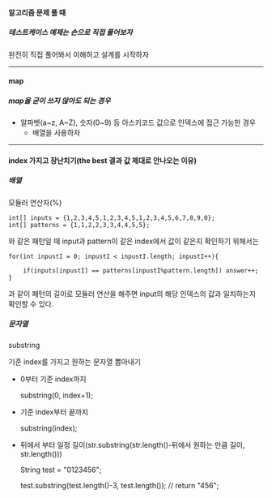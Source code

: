 #### 알고리즘 문제 풀 때

##### 테스트케이스 예제는 손으로 직접 풀어보자

완전히 직접 풀어봐서 이해하고 설계를 시작하자

---

#### map

##### map을 굳이 쓰지 않아도 되는 경우

- 알파벳(a~z, A~Z), 숫자(0~9) 등 아스키코드 값으로 인덱스에 접근 가능한 경우
	- 배열을 사용하자
---

#### index 가지고 장난치기(the best 결과 값 제대로 안나오는 이유)

##### 배열

모듈러 연산자(%)
	
	int[] inputs = {1,2,3,4,5,1,2,3,4,5,1,2,3,4,5,6,7,8,9,0};
	int[] patterns = {1,1,2,2,3,3,4,4,5,5};
	
와 같은 패턴일 때 input과 pattern이 같은 index에서 값이 같은지 확인하기 위해서는
	
	for(int inpustI = 0; inpustI < inpustI.length; inpustI++){
	
		if(inputs[inpustI] == patterns[inpustI%pattern.length]) answer++;
	}
	
과 같이 패턴의 길이로 모듈러 연산을 해주면 input의 해당 인덱스의 값과 일치하는지 확인할 수 있다.

	

##### 문자열

substring

기준 index를 가지고 원하는 문자열 뽑아내기

- 0부터 기준 index까지

	substring(0, index+1);
	
- 기준 index부터 끝까지

	substring(index);

- 뒤에서 부터 일정 길이(str.substring(str.length()-뒤에서 원하는 만큼 길이, str.length()))
	
	String test = "0123456";

	test.substring(test.length()-3, test.length()); // return "456";